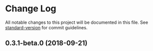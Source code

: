 # Change Log

All notable changes to this project will be documented in this file. See [standard-version](https://github.com/conventional-changelog/standard-version) for commit guidelines.

<a name="0.3.1-beta.0"></a>

## 0.3.1-beta.0 (2018-09-21)
